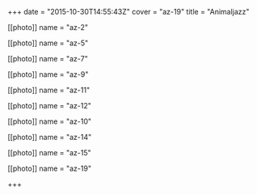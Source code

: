 +++
date = "2015-10-30T14:55:43Z"
cover = "az-19"
title = "Animaljazz"

[[photo]]
name = "az-2"

[[photo]]
name = "az-5"

[[photo]]
name = "az-7"

[[photo]]
name = "az-9"

[[photo]]
name = "az-11"

[[photo]]
name = "az-12"

[[photo]]
name = "az-10"

[[photo]]
name = "az-14"

[[photo]]
name = "az-15"

[[photo]]
name = "az-19"

+++

